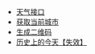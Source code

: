 * <a href="https://github.com/Jon-Millent/guitar/tree/master/weather">天气接口</a>
* <a href="https://github.com/Jon-Millent/guitar/blob/master/api/ip.MD">获取当前城市</a>
* <a href="https://github.com/Jon-Millent/guitar/blob/master/api/qrcode.MD">生成二维码</a>
* <a href="https://github.com/Jon-Millent/guitar/blob/master/api/history-today.MD">历史上的今天【失效】</a>
